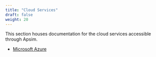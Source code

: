 ```yaml
---
title: "Cloud Services"
draft: false
weight: 20
---
```


This section houses documentation for the cloud services accessible through Apsim.

* [Microsoft Azure](/usage/cloud/azure)
